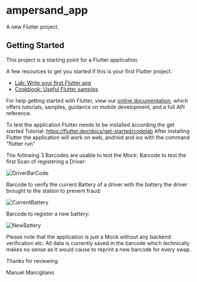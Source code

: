 
# ampersand_app

A new Flutter project.

## Getting Started

This project is a starting point for a Flutter application.

A few resources to get you started if this is your first Flutter project:

- [Lab: Write your first Flutter app](https://flutter.dev/docs/get-started/codelab)
- [Cookbook: Useful Flutter samples](https://flutter.dev/docs/cookbook)

For help getting started with Flutter, view our
[online documentation](https://flutter.dev/docs), which offers tutorials,
samples, guidance on mobile development, and a full API reference.

To test the application Flutter needs to be installed according the get started Tutorial: https://flutter.dev/docs/get-started/codelab
After installing Flutter the application will work on web, android and ios with the command "flutter run"

The following 3 Barcodes are usable to test the Mock:
Barcode to test the first Scan of registering a Driver:

![DriverBarCode](https://user-images.githubusercontent.com/63241652/132305523-ee7c351a-2e7c-4908-8bde-277e6b1cf240.png)

Barcode to verify the current Battery of a driver with the battery the driver brought to the station to prevent fraud:

![CurrentBattery](https://user-images.githubusercontent.com/63241652/132305480-24452d81-f8b2-497a-857e-f85fe0494746.png)

Barcode to register a new battery:

![NewBattery](https://user-images.githubusercontent.com/63241652/132305446-17c89b60-b1e0-425c-ad53-b197f5916cef.png)


Please note that the application is just a Mock without any backend verification etc. All data is currently saved in the barcode which technically makes no sense as it would cause to reprint a new barcode for every swap.

Thanks for reviewing.

Manuel Marcigliano
